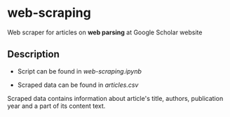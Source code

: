 # web-scraping
Web scraper for articles on **web parsing** at Google Scholar website

## Description
* Script can be found in *web-scraping.ipynb*

* Scraped data can be found in *articles.csv*

Scraped data contains information about article's title, authors, publication year and a part of its content text.